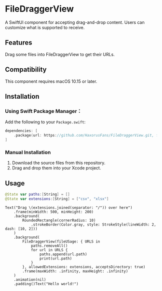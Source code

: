 # **FileDraggerView**

A SwiftUI component for accepting drag-and-drop content. Users can customize what is supported to receive.

## Features

Drag some files into FileDraggerView to get their URLs.

## Compatibility

This component requires macOS 10.15 or later.

## Installation

### Using Swift Package Manager：

Add the following to your `Package.swift`:

```swift
dependencies: [
    .package(url: https://github.com/HaxorusFans/FileDraggerView.git, from: "1.1.1")
]
```

### Manual Installation

1. Download the source files from this repository.
2. Drag and drop them into your Xcode project.

## Usage

```swift
@State var paths:[String] = []
@State var extensions:[String] = ["csv", "xlsx"]
```

```swiftUI
Text("Drag \(extensions.joined(separator: "/")) over here")
    .frame(minWidth: 500, minHeight: 200)
    .background(
        RoundedRectangle(cornerRadius: 10)
            .strokeBorder(Color.gray, style: StrokeStyle(lineWidth: 2, dash: [10, 2]))
    )
    .background(
        FileDraggerView(fileUSage: { URLS in
            paths.removeAll()
            for url in URLS {
                paths.append(url.path)
                print(url.path)
            }
        }, allowedExtensions: extensions, acceptsDirectory: true)
        .frame(maxWidth: .infinity, maxHeight: .infinity)
    )
    .animation(nil)
    .padding()Text("Hello world!")
```
